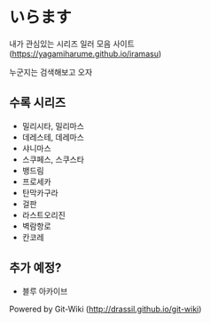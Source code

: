 # いらます

내가 관심있는 시리즈 일러 모음 사이트 (https://yagamiharume.github.io/iramasu)

누군지는 검색해보고 오자

## 수록 시리즈 

* 밀리시타, 밀리마스
* 데레스테, 데레마스
* 샤니마스
* 스쿠페스, 스쿠스타
* 뱅드림
* 프로세카
* 탄막카구라
* 걸판
* 라스트오리진
* 벽람항로
* 칸코레

## 추가 예정?

* 블루 아카이브

Powered by Git-Wiki (http://drassil.github.io/git-wiki)


